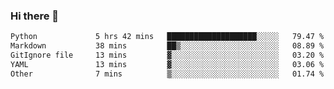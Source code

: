 ### Hi there 👋

<!--START_SECTION:waka-->

```txt
Python             5 hrs 42 mins   ████████████████████░░░░░   79.47 %
Markdown           38 mins         ██▒░░░░░░░░░░░░░░░░░░░░░░   08.89 %
GitIgnore file     13 mins         ▓░░░░░░░░░░░░░░░░░░░░░░░░   03.20 %
YAML               13 mins         ▓░░░░░░░░░░░░░░░░░░░░░░░░   03.06 %
Other              7 mins          ▒░░░░░░░░░░░░░░░░░░░░░░░░   01.74 %
```

<!--END_SECTION:waka-->

<!--
**Jonas-VanHaeken/Jonas-VanHaeken** is a ✨ _special_ ✨ repository because its `README.md` (this file) appears on your GitHub profile.

Here are some ideas to get you started:

- 🔭 I’m currently working on ...
- 🌱 I’m currently learning ...
- 👯 I’m looking to collaborate on ...
- 🤔 I’m looking for help with ...
- 💬 Ask me about ...
- 📫 How to reach me: ...
- 😄 Pronouns: ...
- ⚡ Fun fact: ...
-->
